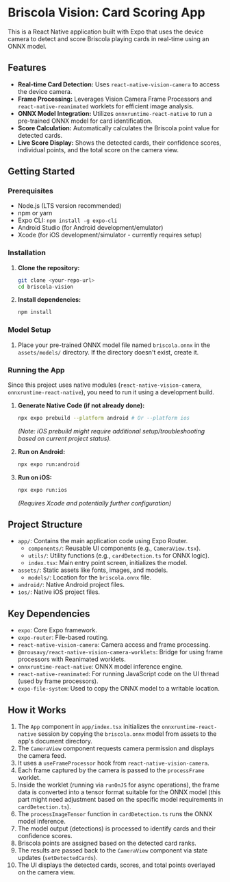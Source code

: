# Briscola Vision: Card Scoring App

This is a React Native application built with Expo that uses the device camera to detect and score Briscola playing cards in real-time using an ONNX model.

## Features

- **Real-time Card Detection:** Uses `react-native-vision-camera` to access the device camera.
- **Frame Processing:** Leverages Vision Camera Frame Processors and `react-native-reanimated` worklets for efficient image analysis.
- **ONNX Model Integration:** Utilizes `onnxruntime-react-native` to run a pre-trained ONNX model for card identification.
- **Score Calculation:** Automatically calculates the Briscola point value for detected cards.
- **Live Score Display:** Shows the detected cards, their confidence scores, individual points, and the total score on the camera view.

## Getting Started

### Prerequisites

- Node.js (LTS version recommended)
- npm or yarn
- Expo CLI: `npm install -g expo-cli`
- Android Studio (for Android development/emulator)
- Xcode (for iOS development/simulator - currently requires setup)

### Installation

1.  **Clone the repository:**
    ```bash
    git clone <your-repo-url>
    cd briscola-vision
    ```
2.  **Install dependencies:**
    ```bash
    npm install
    ```

### Model Setup

1.  Place your pre-trained ONNX model file named `briscola.onnx` in the `assets/models/` directory. If the directory doesn't exist, create it.

### Running the App

Since this project uses native modules (`react-native-vision-camera`, `onnxruntime-react-native`), you need to run it using a development build.

1.  **Generate Native Code (if not already done):**
    ```bash
    npx expo prebuild --platform android # Or --platform ios
    ```
    *(Note: iOS prebuild might require additional setup/troubleshooting based on current project status).* 

2.  **Run on Android:**
    ```bash
    npx expo run:android
    ```
3.  **Run on iOS:**
    ```bash
    npx expo run:ios 
    ```
    *(Requires Xcode and potentially further configuration)*

## Project Structure

-   `app/`: Contains the main application code using Expo Router.
    -   `components/`: Reusable UI components (e.g., `CameraView.tsx`).
    -   `utils/`: Utility functions (e.g., `cardDetection.ts` for ONNX logic).
    -   `index.tsx`: Main entry point screen, initializes the model.
-   `assets/`: Static assets like fonts, images, and models.
    -   `models/`: Location for the `briscola.onnx` file.
-   `android/`: Native Android project files.
-   `ios/`: Native iOS project files.

## Key Dependencies

-   `expo`: Core Expo framework.
-   `expo-router`: File-based routing.
-   `react-native-vision-camera`: Camera access and frame processing.
-   `@mrousavy/react-native-vision-camera-worklets`: Bridge for using frame processors with Reanimated worklets.
-   `onnxruntime-react-native`: ONNX model inference engine.
-   `react-native-reanimated`: For running JavaScript code on the UI thread (used by frame processors).
-   `expo-file-system`: Used to copy the ONNX model to a writable location.

## How it Works

1.  The `App` component in `app/index.tsx` initializes the `onnxruntime-react-native` session by copying the `briscola.onnx` model from assets to the app's document directory.
2.  The `CameraView` component requests camera permission and displays the camera feed.
3.  It uses a `useFrameProcessor` hook from `react-native-vision-camera`.
4.  Each frame captured by the camera is passed to the `processFrame` worklet.
5.  Inside the worklet (running via `runOnJS` for async operations), the frame data is converted into a tensor format suitable for the ONNX model (this part might need adjustment based on the specific model requirements in `cardDetection.ts`).
6.  The `processImageTensor` function in `cardDetection.ts` runs the ONNX model inference.
7.  The model output (detections) is processed to identify cards and their confidence scores.
8.  Briscola points are assigned based on the detected card ranks.
9.  The results are passed back to the `CameraView` component via state updates (`setDetectedCards`).
10. The UI displays the detected cards, scores, and total points overlayed on the camera view.
